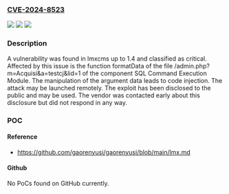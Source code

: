 ### [CVE-2024-8523](https://cve.mitre.org/cgi-bin/cvename.cgi?name=CVE-2024-8523)
![](https://img.shields.io/static/v1?label=Product&message=lmxcms&color=blue)
![](https://img.shields.io/static/v1?label=Version&message=%3D%201.0%20&color=brighgreen)
![](https://img.shields.io/static/v1?label=Vulnerability&message=CWE-94%20Code%20Injection&color=brighgreen)

### Description

A vulnerability was found in lmxcms up to 1.4 and classified as critical. Affected by this issue is the function formatData of the file /admin.php?m=Acquisi&a=testcj&lid=1 of the component SQL Command Execution Module. The manipulation of the argument data leads to code injection. The attack may be launched remotely. The exploit has been disclosed to the public and may be used. The vendor was contacted early about this disclosure but did not respond in any way.

### POC

#### Reference
- https://github.com/gaorenyusi/gaorenyusi/blob/main/lmx.md

#### Github
No PoCs found on GitHub currently.

